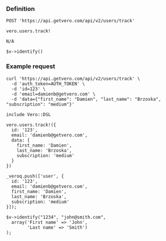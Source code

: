 ### Definition

<pre class='bash'><code>POST 'https://api.getvero.com/api/v2/users/track'</code></pre>
<pre class='ruby'><code>vero.users.track!</code></pre>
<pre class="javascript"><code>N/A</code></pre>
<pre class="php"><code>$v->identify()</code></pre>

### Example request

<pre class='bash'><code>curl 'https://api.getvero.com/api/v2/users/track' \
  -d 'auth_token=AUTH_TOKEN' \
  -d 'id=123' \
  -d 'email=damienb@getvero.com' \
  -d 'data={"first_name": "Damien", "last_name": "Brzoska", "subscription": "medium"}'
</code></pre>

<pre class='ruby'><code>include Vero::DSL

vero.users.track!({
  id: '123',
  email: 'damienb@getvero.com',
  data: {
    first_name: 'Damien',
    last_name: 'Brzoska',
    subscription: 'medium'
  }
})</code></pre>

<pre class='javascript'><code>_veroq.push(['user', {
  id: '123',
  email: 'damienb@getvero.com',
  first_name: 'Damien',
  last_name: 'Brzoska',
  subscription: 'medium'
}]);
</code></pre>

<pre class='php'><code>$v->identify("1234", "john@smith.com",
  array('First name' => 'John',
        'Last name' => 'Smith')
);</code></pre>
